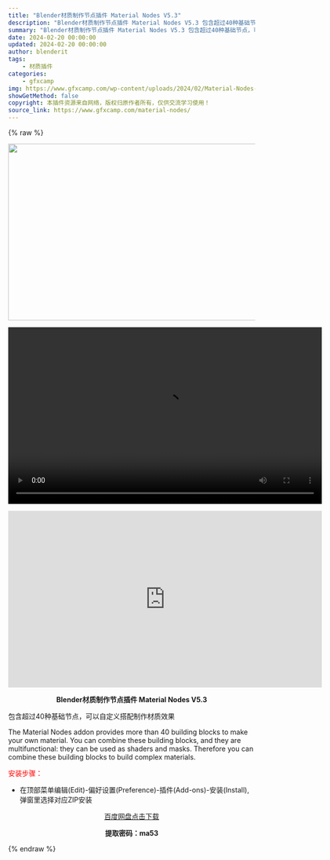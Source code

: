 ```yaml
---
title: "Blender材质制作节点插件 Material Nodes V5.3"
description: "Blender材质制作节点插件 Material Nodes V5.3 包含超过40种基础节点，可以自定义搭配制作材质效果 The Material Nodes addon provides more..."
summary: "Blender材质制作节点插件 Material Nodes V5.3 包含超过40种基础节点，可以自定义搭配制作材质效果 The Material Nodes addon provides more..."
date: 2024-02-20 00:00:00
updated: 2024-02-20 00:00:00
author: blenderit
tags: 
    - 材质插件
categories:
    - gfxcamp
img: https://www.gfxcamp.com/wp-content/uploads/2024/02/Material-Nodes-for-Blender.jpg
showGetMethod: false
copyright: 本插件资源来自网络，版权归原作者所有，仅供交流学习使用！
source_link: https://www.gfxcamp.com/material-nodes/
---
```


{% raw %}
<div><p><img decoding="async" class="aligncenter size-full wp-image-118621" src="https://www.gfxcamp.com/wp-content/uploads/2024/02/Material-Nodes-for-Blender.jpg" data-src="https://www.gfxcamp.com/wp-content/uploads/2024/02/Material-Nodes-for-Blender.jpg" alt="" width="640" height="360" data-srcset="https://www.gfxcamp.com/wp-content/uploads/2024/02/Material-Nodes-for-Blender.jpg 640w, https://www.gfxcamp.com/wp-content/uploads/2024/02/Material-Nodes-for-Blender-150x84.jpg 150w" data-sizes="(max-width: 640px) 100vw, 640px"><br>
</p><center><div style="width: 640px;" class="wp-video"><!--[if lt IE 9]><script>document.createElement('video');</script><![endif]-->
<video class="wp-video-shortcode" id="video-118620-1" width="640" height="360" preload="true" controls="controls"><source type="video/mp4" src="http://cloud.video.taobao.com/play/u/null/p/1/e/6/t/1/449796476606.mp4?_=1"></source><a href="http://cloud.video.taobao.com/play/u/null/p/1/e/6/t/1/449796476606.mp4">http://cloud.video.taobao.com/play/u/null/p/1/e/6/t/1/449796476606.mp4</a></video></div></center><p style="text-align: center;"><iframe loading="lazy" src="https://player.youku.com/embed/XNjM3MTYwNTU1Mg==" width="640" height="360" frameborder="0" allowfullscreen="allowfullscreen" data-mce-fragment="1"></iframe></p><p style="text-align: center;"><strong>Blender材质制作节点插件 Material Nodes V5.3</strong></p><p>包含超过40种基础节点，可以自定义搭配制作材质效果</p><p data-pm-slice="1 1 []">The Material Nodes addon provides more than 40 building blocks to make your own material. You can combine these building blocks, and they are multifunctional: they can be used as shaders and masks. Therefore you can combine these building blocks to build complex materials.</p><p style="text-align: left;"><span style="color: #ff0000;">安装步骤：</span></p><ul>
<li>在顶部菜单编辑(Edit)-偏好设置(Preference)-插件(Add-ons)-安装(Install),弹窗里选择对应ZIP安装</li>
</ul><p style="text-align: center;"><a class="maxbutton-3 maxbutton maxbutton-baidu" target="_blank" rel="noopener" href="https://pan.baidu.com/s/1b4BpN_O-MLifm3KTYBewgg?pwd=ma53"><span class="mb-text">百度网盘点击下载</span></a></p><p style="text-align: center;"><strong>提取密码：ma53</strong></p></div>
<div style="display: none">gfxcamp</div>
{% endraw %}